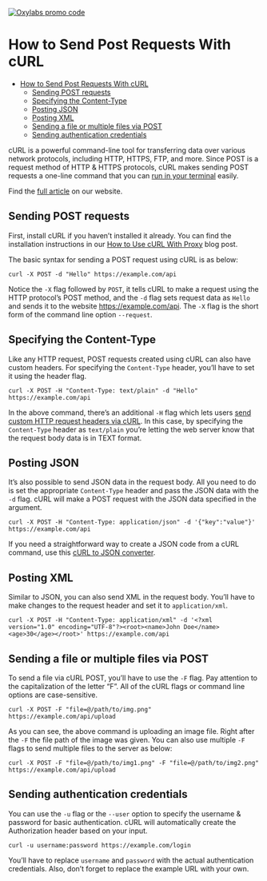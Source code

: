 [![Oxylabs promo code](https://user-images.githubusercontent.com/129506779/250792357-8289e25e-9c36-4dc0-a5e2-2706db797bb5.png)](https://oxylabs.go2cloud.org/aff_c?offer_id=7&aff_id=877&url_id=112)

# How to Send Post Requests With cURL

- [How to Send Post Requests With cURL](#how-to-send-post-requests-with-curl)
  * [Sending POST requests](#sending-post-requests)
  * [Specifying the Content-Type](#specifying-the-content-type)
  * [Posting JSON](#posting-json)
  * [Posting XML](#posting-xml)
  * [Sending a file or multiple files via POST](#sending-a-file-or-multiple-files-via-post)
  * [Sending authentication credentials](#sending-authentication-credentials)

cURL is a powerful command-line tool for transferring data over various network protocols, including HTTP, HTTPS, FTP, and more. Since POST is a request method of HTTP & HTTPS protocols, cURL makes sending POST requests a one-line command that you can [run in your terminal](https://oxylabs.io/resources/integrations/terminal) easily. 

Find the [full article](https://oxylabs.io/blog/curl-post-requests) on our website.

## Sending POST requests

First, install cURL if you haven’t installed it already. You can find the installation instructions in our [How to Use cURL With Proxy](https://oxylabs.io/blog/curl-with-proxy) blog post.

The basic syntax for sending a POST request using cURL is as below:

```
curl -X POST -d "Hello" https://example.com/api
```

Notice the ```-X``` flag followed by ```POST```, it tells cURL to make a request using the HTTP protocol’s POST method, and the ```-d``` flag sets request data as ```Hello``` and sends it to the website https://example.com/api. The ```-X``` flag is the short form of the command line option ```--request```. 

## Specifying the Content-Type

Like any HTTP request, POST requests created using cURL can also have custom headers. For specifying the ```Content-Type``` header, you’ll have to set it using the header flag. 

```
curl -X POST -H "Content-Type: text/plain" -d "Hello" https://example.com/api
```

In the above command, there’s an additional ```-H``` flag which lets users [send custom HTTP request headers via cURL](https://oxylabs.io/blog/curl-send-headers). In this case, by specifying the ```Content-Type``` header as ```text/plain``` you’re letting the web server know that the request body data is in TEXT format. 

## Posting JSON

It’s also possible to send JSON data in the request body. All you need to do is set the appropriate ```Content-Type``` header and pass the JSON data with the ```-d``` flag. cURL will make a POST request with the JSON data specified in the argument.

```
curl -X POST -H "Content-Type: application/json" -d '{"key":"value"}' https://example.com/api
```

If you need a straightforward way to create a JSON code from a cURL command, use this [cURL to JSON converter](https://oxylabs.io/tools/curl-converter/json).

## Posting XML

Similar to JSON, you can also send XML in the request body. You’ll have to make changes to the request header and set it to ```application/xml```.

```
curl -X POST -H "Content-Type: application/xml" -d '<?xml version="1.0" encoding="UTF-8"?><root><name>John Doe</name><age>30</age></root>' https://example.com/api
```

## Sending a file or multiple files via POST

To send a file via cURL POST, you’ll have to use the ```-F``` flag. Pay attention to the capitalization of the letter “F”. All of the cURL flags or command line options are case-sensitive.

```
curl -X POST -F "file=@/path/to/img.png" https://example.com/api/upload
```

As you can see, the above command is uploading an image file. Right after the ```-F``` the file path of the image was given. You can also use multiple ```-F``` flags to send multiple files to the server as below:

```
curl -X POST -F "file=@/path/to/img1.png" -F "file=@/path/to/img2.png" https://example.com/api/upload
```

## Sending authentication credentials

You can use the ```-u``` flag or the ```--user``` option to specify the username & password for basic authentication. cURL will automatically create the Authorization header based on your input. 

```
curl -u username:password https://example.com/login
```

You’ll have to replace ```username``` and ```password``` with the actual authentication credentials. Also, don’t forget to replace the example URL with your own.
